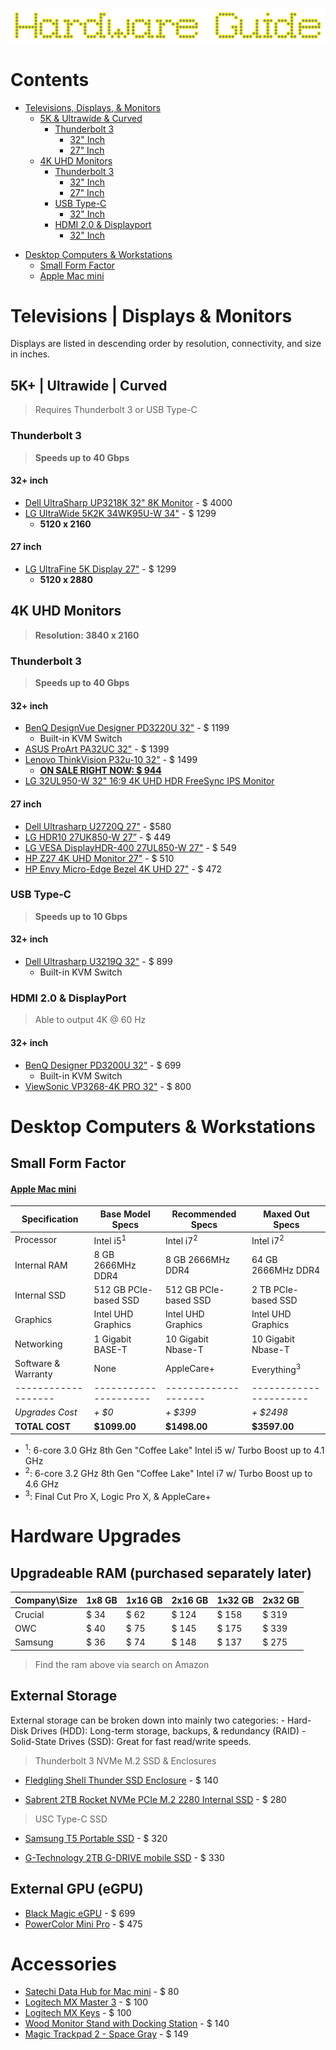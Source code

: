 ![Hardware Logo](./hardware_guide.png)

# Contents

- [Televisions, Displays, & Monitors](#televisions--displays--monitors)
	- [5K & Ultrawide & Curved](#5k--ultrawide--curved)
		- [Thunderbolt 3](#thunderbolt-3)
			- [32" Inch](#32-inch)
			- [27" Inch](#27-inch)
        <!--
		- [USB Type-C](#usb-type-c)
			- [32" Inch](#32-inch-1)
			- [27" Inch](#27-inch-1)
		- [HDMI 2.0 & Displayport](#hdmi-20--displayport)
			- [32" Inch](#32-inch-2)
			- [27" Inch](#27-inch-2)
         -->
	- [4K UHD Monitors](#4k-uhd-monitors)
		- [Thunderbolt 3](#thunderbolt-3-1)
			- [32" Inch](#32-inch-3)
			- [27" Inch](#27-inch-3)
		- [USB Type-C](#usb-type-c-1)
			- [32" Inch](#32-inch-4)
        	<!-- - [27" Inch](#27-inch-4) -->
		- [HDMI 2.0 & Displayport](#hdmi-20--displayport-1)
			- [32" Inch](#32-inch-5)
			<!-- - [27" Inch](#27-inch-5) -->
<!--
	- [2K QHD Monitors](#2k-qhd-monitors)
		 - [Thunderbolt 3](#thunderbolt-3-2)
			- [32" Inch](#32-inch-6)
			- [27" Inch](#27-inch-6)
		- [USB Type-C](#usb-type-c-2)
			- [32" Inch](#32-inch-7)
			- [27" Inch](#27-inch-7)
		- [HDMI 2.0 & Displayport](#hdmi-20--displayport-2)
			- [32" Inch](#32-inch-8)
			- [27" Inch](#27-inch-8)
 -->

- [Desktop Computers & Workstations](#desktop-computers--workstations)
    - [Small Form Factor](#small-form-factor)
	- [Apple Mac mini](#)

# Televisions | Displays & Monitors

Displays are listed in descending order by resolution, connectivity, and size in inches.

## 5K+ | Ultrawide | Curved
> Requires Thunderbolt 3 or USB Type-C
### Thunderbolt 3
> **Speeds up to 40 Gbps**

#### 32+ inch
- [Dell UltraSharp UP3218K 32" 8K Monitor](https://tinyurl.com/yc7azl9j) - $ 4000
- [LG UltraWide 5K2K 34WK95U-W 34"](https://tinyurl.com/ycfqfcwn) - $ 1299
	- **5120 x 2160**

#### 27 inch
- [LG UltraFine 5K Display 27"](https://tinyurl.com/yabqms6p) - $ 1299
	- **5120 x 2880**

## 4K UHD Monitors
> **Resolution: 3840 x 2160**
### Thunderbolt 3
> **Speeds up to 40 Gbps**

#### 32+ inch
- [BenQ DesignVue Designer PD3220U 32"](https://tinyurl.com/yadnu33e) - $ 1199
	- Built-in KVM Switch
- [ASUS ProArt PA32UC 32"](https://tinyurl.com/ybdzuhkj) - $ 1399
- [Lenovo ThinkVision P32u-10 32"](https://tinyurl.com/ycv4cokp) - $ 1499
	- [**ON SALE RIGHT NOW: $ 944**](https://www.lenovo.com/us/en/accessories-and-monitors/P32u)
- [LG 32UL950-W 32" 16:9 4K UHD HDR FreeSync IPS Monitor](https://tinyurl.com/y9q8dyrc)

#### 27 inch
- [Dell Ultrasharp U2720Q 27"](https://tinyurl.com/yc3tre47) - $580
- [LG HDR10 27UK850-W 27”]() - $ 449
- [LG VESA DisplayHDR-400 27UL850-W 27"]() - $ 549
- [HP Z27 4K UHD Monitor 27"]() - $ 510
- [HP Envy Micro-Edge Bezel 4K UHD 27"]() - $ 472

### USB Type-C
> **Speeds up to 10 Gbps**

#### 32+ inch
- [Dell Ultrasharp U3219Q 32"](https://tinyurl.com/ybf33dyz) - $ 899
	- Built-in KVM Switch

### HDMI 2.0 & DisplayPort
> Able to output 4K @ 60 Hz

#### 32+ inch
- [BenQ Designer PD3200U 32"]() - $ 699
	- Built-in KVM Switch
- [ViewSonic VP3268-4K PRO 32"](https://tinyurl.com/y7o6b3rz) - $ 800
<!--
## 2K QHD Monitors
**Resolution: 2560 x 1440**
 -->

# Desktop Computers & Workstations

## Small Form Factor

#### [Apple Mac mini](https://www.apple.com/mac-mini/specs/)
Specification       | Base Model Specs      | Recommended Specs    | Maxed Out Specs
------------------- | --------------------- | -------------------- | ----------------------
Processor           | Intel i5<sup>1</sup>  | Intel i7<sup>2</sup> | Intel i7<sup>2</sup>
Internal RAM        | 8 GB 2666MHz DDR4     | 8 GB 2666MHz DDR4    | 64 GB 2666MHz DDR4
Internal SSD        | 512 GB PCIe-based SSD | 512 GB PCIe-based SSD| 2 TB PCIe-based SSD
Graphics            | Intel UHD Graphics    | Intel UHD Graphics   | Intel UHD Graphics
Networking          | 1 Gigabit BASE-T      | 10 Gigabit Nbase-T   | 10 Gigabit Nbase-T
Software & Warranty | None                  | AppleCare+           | Everything<sup>3</sup>
------------------- | --------------------- | -------------------- | ----------------------
*Upgrades Cost* | *+ $0* | *+ $399* | *+ $2498*
**TOTAL COST** | **$1099.00** | **$1498.00** | **$3597.00**

* <sup>1</sup>: 6-core 3.0 GHz 8th Gen "Coffee Lake" Intel i5 w/ Turbo Boost up to 4.1 GHz
* <sup>2</sup>: 6-core 3.2 GHz 8th Gen "Coffee Lake" Intel i7 w/ Turbo Boost up to 4.6 GHz
* <sup>3</sup>: Final Cut Pro X, Logic Pro X, & AppleCare+

# Hardware Upgrades

## Upgradeable RAM (purchased separately later)

Company\Size | 1x8 GB | 1x16 GB | 2x16 GB | 1x32 GB | 2x32 GB
------------ | ------ | ------  | ------- | ------- | -------
Crucial      | $ 34   | $ 62    | $ 124   | $ 158   | $ 319
OWC          | $ 40   | $ 75    | $ 145   | $ 175   | $ 339
Samsung      | $ 36   | $ 74    | $ 148   | $ 137   | $ 275

> Find the ram above via search on Amazon

## External Storage

External storage can be broken down into mainly two categories:
    - Hard-Disk Drives (HDD): Long-term storage, backups, & redundancy (RAID)
    - Solid-State Drives (SSD): Great for fast read/write speeds.

> Thunderbolt 3 NVMe M.2 SSD & Enclosures
- [Fledgling Shell Thunder SSD Enclosure]() - $ 140

- [Sabrent 2TB Rocket NVMe PCIe M.2 2280 Internal SSD]() - $ 280

> USC Type-C SSD
- [Samsung T5 Portable SSD]() - $ 320

- [G-Technology 2TB G-DRIVE mobile SSD]() - $ 330

## External GPU (eGPU)

- [Black Magic eGPU]() - $ 699
- [PowerColor Mini Pro]() - $ 475

# Accessories

- [Satechi Data Hub for Mac mini]() - $ 80
- [Logitech MX Master 3]() - $ 100
- [Logitech MX Keys]() - $ 100
- [Wood Monitor Stand with Docking Station]() - $ 140
- [Magic Trackpad 2 - Space Gray]() - $ 149



